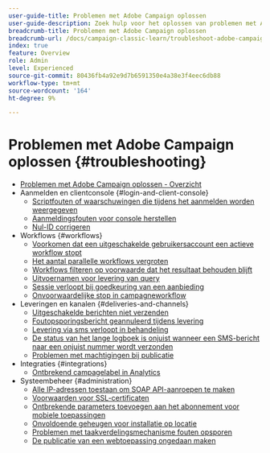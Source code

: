 ```yaml
---
user-guide-title: Problemen met Adobe Campaign oplossen
user-guide-description: Zoek hulp voor het oplossen van problemen met Adobe Campaign.
breadcrumb-title: Problemen met Adobe Campaign oplossen
breadcrumb-url: /docs/campaign-classic-learn/troubleshoot-adobe-campaign/overview.html
index: true
feature: Overview
role: Admin
level: Experienced
source-git-commit: 80436fb4a92e9d7b6591350e4a38e3f4eec6db88
workflow-type: tm+mt
source-wordcount: '164'
ht-degree: 9%

---
```



# Problemen met Adobe Campaign oplossen {#troubleshooting}

+ [Problemen met Adobe Campaign oplossen - Overzicht](/help/troubleshoot-adobe-campaign/overview.md)
+ Aanmelden en clientconsole {#login-and-client-console}
   + [Scriptfouten of waarschuwingen die tijdens het aanmelden worden weergegeven](/help/troubleshoot-adobe-campaign/script-error-during-login-errors.md)
   + [Aanmeldingsfouten voor console herstellen](/help/troubleshoot-adobe-campaign/console-login-errors.md)
   + [Nul-ID corrigeren](/help/troubleshoot-adobe-campaign/fixing-zero-id.md)
+ Workflows {#workflows}
   + [Voorkomen dat een uitgeschakelde gebruikersaccount een actieve workflow stopt](/help/troubleshoot-adobe-campaign/prevent-disabled-accounts-from-stopping-workflow.md)
   + [Het aantal parallelle workflows vergroten](/help/troubleshoot-adobe-campaign/increase-parallel-workflows.md)
   + [Workflows filteren op voorwaarde dat het resultaat behouden blijft](/help/troubleshoot-adobe-campaign/keep-result-workflow.md)
   + [Uitvoernamen voor levering van query](/help/troubleshoot-adobe-campaign/query-delivery-output-names.md)
   + [Sessie verloopt bij goedkeuring van een aanbieding](/help/troubleshoot-adobe-campaign/session-expired-approving-offer.md)
   + [Onvoorwaardelijke stop in campagneworkflow](/help/troubleshoot-adobe-campaign/unconditional-stop-workflow.md)
+ Leveringen en kanalen {#deliveries-and-channels}
   + [Uitgeschakelde berichten niet verzenden](/help/troubleshoot-adobe-campaign/disabled-messages-sending-emails.md)
   + [Foutopsporingsbericht geannuleerd tijdens levering](/help/troubleshoot-adobe-campaign/message-cancelled-error.md)
   + [Levering via sms verloopt in behandeling](/help/troubleshoot-adobe-campaign/resolve-pending-state-sms-delivery.md)
   + [De status van het lange logboek is onjuist wanneer een SMS-bericht naar een onjuist nummer wordt verzonden](/help/troubleshoot-adobe-campaign/sms-broad-log.md)
   + [Problemen met machtigingen bij publicatie](/help/troubleshoot-adobe-campaign/publishing-permissions-issues.md)
+ Integraties {#integrations}
   + [Ontbrekend campagelabel in Analytics](/help/troubleshoot-adobe-campaign/missing-campaign-label.md)
+ Systeembeheer {#administration}
   + [Alle IP-adressen toestaan om SOAP API-aanroepen te maken](/help/troubleshoot-adobe-campaign/allow-all-ip-address-to-make-soap-calls.md)
   + [Voorwaarden voor SSL-certificaten](/help/troubleshoot-adobe-campaign/ssl-pre-requisites.md)
   + [Ontbrekende parameters toevoegen aan het abonnement voor mobiele toepassingen](/help/troubleshoot-adobe-campaign/missing-parameters-app-subscription.md)
   + [Onvoldoende geheugen voor installatie op locatie](/help/troubleshoot-adobe-campaign/troubleshooting-memory-issues.md)
   + [Problemen met taakverdelingsmechanisme fouten opsporen](/help/troubleshoot-adobe-campaign/load-balancer-issues.md)
   + [De publicatie van een webtoepassing ongedaan maken](/help/troubleshoot-adobe-campaign/unpublish-web-application.md)